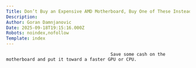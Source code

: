 ```yaml
---
Title: Don’t Buy an Expensive AMD Motherboard, Buy One of These Instead
Description: 
Author: Goran Damnjanovic
Date: 2025-09-18T19:15:16.000Z
Robots: noindex,nofollow
Template: index
---
```


                                            Save some cash on the motherboard and put it toward a faster GPU or CPU.
                                        